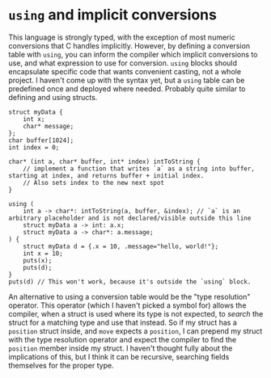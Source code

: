 # `using` and implicit conversions

This language is strongly typed, with the exception of most numeric conversions that C handles implicitly. However, by defining a conversion table with `using`, you can inform the compiler which implicit conversions to use, and what expression to use for conversion. `using` blocks should encapsulate specific code that wants convenient casting, not a whole project. I haven't come up with the syntax yet, but a `using` table can be predefined once and deployed where needed. Probably quite similar to defining and using structs.

    struct myData {
        int x;
        char* message;
    };
    char buffer[1024];
    int index = 0;

    char* (int a, char* buffer, int* index) intToString {
        // implement a function that writes `a` as a string into buffer, starting at index, and returns buffer + initial index.
        // Also sets index to the new next spot
    }

    using (
        int a -> char*: intToString(a, buffer, &index); // `a` is an arbitrary placeholder and is not declared/visible outside this line
        struct myData a -> int: a.x;
        struct myData a -> char*: a.message;
    ) {
        struct myData d = {.x = 10, .message="hello, world!"};
        int x = 10;
        puts(x);
        puts(d);
    }
    puts(d) // This won't work, because it's outside the `using` block.

An alternative to using a conversion table would be the "type resolution" operator. This operator (which I haven't picked a symbol for) allows the compiler, when a struct is used where its type is not expected, to *search* the struct for a matching type and use that instead. So if my struct has a `position` struct inside, and `move` expects a `position`, I can prepend my struct with the type resolution operator and expect the compiler to find the `position` member inside my struct. I haven't thought fully about the implications of this, but I think it can be recursive, searching fields themselves for the proper type.
